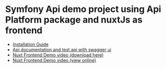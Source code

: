 # Symfony Api demo project using Api Platform package and nuxtJs as frontend

  - [Installation Guide](Installation.md)
  - [Api documentation and test api with swagger ui](ApiUI.md)
  - [Nuxt Frontend Demo video (download here)](NuxtJs-Frontend-demo.webm)
  - [Nuxt Frontend Demo video (view online)](https://user-images.githubusercontent.com/98730633/171845788-33d6bd53-2c6a-4f54-85c9-0a3b60be161c.mp4)



